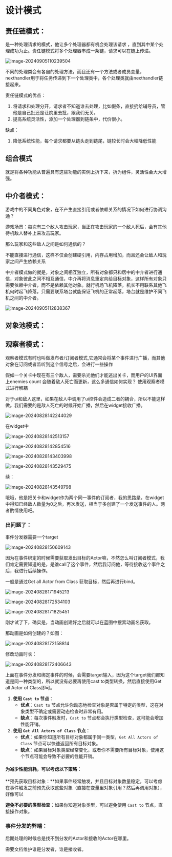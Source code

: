 



# 设计模式

## 责任链模式：

是一种处理请求的模式，他让多个处理器都有机会处理该请求 ，直到其中某个处理成功为止。责任链模式将多个处理器串成一条链，请求可以在链上传递。

![image-20240905110239504](C:\Users\Administrator\AppData\Roaming\Typora\typora-user-images\image-20240905110239504.png)

不同的处理类会有各自的处理方法，而且还有一个方法或者成员变量，nexthandler用于将任务传递到下一个处理类中，各个处理类就由nexthandler链接起来。



责任链模式的优点：

1. 将请求和处理分开，请求者不知道谁去处理，比如假条，直接扔给辅导员，管他是自己批还是让院里去批，跟我们无关。
2. 提高系统灵活性，添加一个处理器到链条中，代价很小。

缺点：

1. 降低系统性能，每个请求都要从链头走到链尾，链较长时会大幅降低性能



## 组合模式

就是将各种功能从普遍具有这些功能的实例上拆下来，拆为组件，灵活性会大大增强。







## 中介者模式：

游戏中的不同角色对象，在不产生直接引用或者依赖关系的情况下如何进行协调沟通？

游戏场景：每次有三个敌人攻击玩家，当正在攻击玩家的一个敌人死后，会有其他待机敌人替补上来攻击玩家。

那么玩家和这些敌人之间是如何通信的？

不能直接进行通信，这样不仅会创建硬引用，内存占用增加，而且还会让敌人和玩家之间产生依赖关系



中介者模式做的就是，对象之间相互独立，所有对象都只和居中的中介者进行通信，对象彼此之间不相互通信，中介再将消息重定向给目标对象，这样所有对象只需要依赖中介者，而不是依赖其他对象。就行机场飞机降落，机长不用联系其他飞机何时起飞降落，只需要联系塔台就能保证飞机的正常起落，塔台就是维护不同飞机之间的中介者。

![image-20240905112838367](C:\Users\Administrator\AppData\Roaming\Typora\typora-user-images\image-20240905112838367.png)

## 对象池模式：



## 观察者模式：

观察者模式有时也叫做发布者/订阅者模式,它通常会将某个事件进行广播，而其他对象在订阅或者监听到这个信号之后，会进行一些操作

假如一个关卡中现在有三个敌人，需要杀光他们才能逃出关卡，而用户的UI界面上enemies count 会随着敌人死亡而更新，这么多通信如何实现？ 使用观察者模式进行解耦

对于ui和敌人这里，如果在敌人中调用了ui控件会造成二者的耦合，所以不能这样做。我们需要的是敌人死亡的时候开始广播，然后在widget接收广播。

![image-20240828142244029](C:\Users\Administrator\AppData\Roaming\Typora\typora-user-images\image-20240828142244029.png)

在widget中

![image-20240828142513157](C:\Users\Administrator\AppData\Roaming\Typora\typora-user-images\image-20240828142513157.png)

![image-20240828142854516](C:\Users\Administrator\AppData\Roaming\Typora\typora-user-images\image-20240828142854516.png)

![image-20240828143403998](C:\Users\Administrator\AppData\Roaming\Typora\typora-user-images\image-20240828143403998.png)

![image-20240828143529475](C:\Users\Administrator\AppData\Roaming\Typora\typora-user-images\image-20240828143529475.png)

续：

![image-20240828143549798](C:\Users\Administrator\AppData\Roaming\Typora\typora-user-images\image-20240828143549798.png)

哦哦，他是把关卡和widget作为两个同一事件的订阅者，我的思路是，在widget中得知已经敌人数量为0之后，再次发送，相当于多创建了一个发送事件的人。两者酌情使用吧。

### 出问题了：

事件分发器需要一个target 

![image-20240828150609143](C:\Users\Administrator\AppData\Roaming\Typora\typora-user-images\image-20240828150609143.png)

因为在事件绑定的时候需要获取发出目标的Actor嘛，不然怎么叫订阅者模式，我们肯定需要知道的是，是谁call了这个事件，然后我订阅他，等待接收这个事件之后，我进行后续操作。

一般是通过Get all Actor from Class 获取目标，然后再进行bind。

![image-20240828171945213](C:\Users\Administrator\AppData\Roaming\Typora\typora-user-images\image-20240828171945213.png)



![image-20240828172534103](C:\Users\Administrator\AppData\Roaming\Typora\typora-user-images\image-20240828172534103.png)

![image-20240828171825451](C:\Users\Administrator\AppData\Roaming\Typora\typora-user-images\image-20240828171825451.png)

刚才试了下，确实是，当动画创建好之后就可以在蓝图中搜索动画名获取。

那动画是如何创建的？如图：

![image-20240828172158814](C:\Users\Administrator\AppData\Roaming\Typora\typora-user-images\image-20240828172158814.png)

修改动画时长：

![image-20240828172406643](C:\Users\Administrator\AppData\Roaming\Typora\typora-user-images\image-20240828172406643.png)

上面在事件分发和绑定事件的时候，会需要target输入，因为这个target我们都知道是同一种类型的，所以就没有必要再使用cast to类型转换，然后直接使用Get all Actor of Class即可。

1. **使用 `Cast to` 节点**：
   - **优点**：`Cast to` 节点允许你动态地检查对象是否属于特定的类型，这在对象类型不确定或需要动态检查时非常有用。
   - **缺点**：每次事件触发时，`Cast to` 节点都会执行类型检查，这可能会增加性能开销。
2. **使用 `Get All Actors of Class` 节点**：
   - **优点**：如果你知道所有目标对象都属于同一类型，`Get All Actors of Class` 节点可以快速返回所有目标对象。
   - **缺点**：如果目标对象类型经常变化，或者你不需要所有目标对象，使用这个节点可能会导致不必要的性能开销。

#### **为减少性能消耗，可以考虑以下策略：**

**预先获取目标对象：**如果事件经常触发，并且目标对象数量稳定，可以考虑在事件触发之前预先获取这些对象（直接在变量里对象引用？然后再调用对象），好像可以

**避免不必要的类型检查**：如果你知道对象类型，可以避免使用 `Cast to` 节点，直接操作对象。



### 事件分发的弊端：

后期处理的时候总是找不到分发的Actor和接收的Actor在哪里。

需要文档维护谁是分发者，谁是接收者。